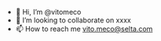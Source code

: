 - 👋 Hi, I’m @vitomeco
- 💞️ I’m looking to collaborate on xxxx
- 📫 How to reach me vito.meco@selta.com

<!---
vitomeco/vitomeco is a ✨ special ✨ repository because its `README.md` (this file) appears on your GitHub profile.
You can click the Preview link to take a look at your changes.
--->
